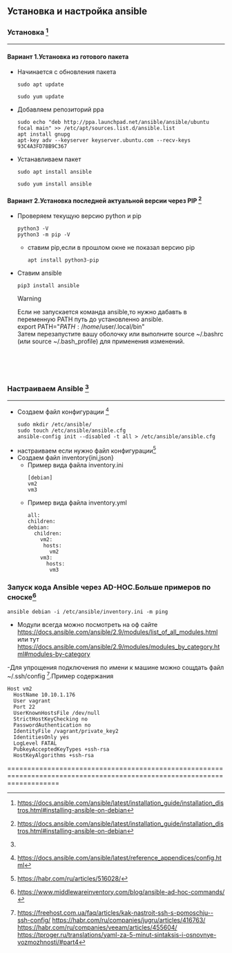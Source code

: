 ## Установка и настройка ansible

### Установка [^1]
-------------------------- 
#### Вариант 1.Установка из готового пакета
- Начинается с обновления пакета
  ```
  sudo apt update
  ```
  ```
  sudo yum update
  ```
- Добавляем репозиторий ppa
  ```
  sudo echo "deb http://ppa.launchpad.net/ansible/ansible/ubuntu focal main" >> /etc/apt/sources.list.d/ansible.list
  apt install gnupg
  apt-key adv --keyserver keyserver.ubuntu.com --recv-keys 93C4A3FD7BB9C367
  ```
- Устанавливаем пакет
  ```
  sudo apt install ansible
  ```
  ```
  sudo yum install ansible
  ```
#### Вариант 2.Установка последней актуальной версии через PIP [^2]

- Проверяем текущую версию python и pip
  ```
  python3 -V
  python3 -m pip -V
  ```
  - ставим pip,если в прошлом окне не показал версию pip
    ```
    apt install python3-pip    
    ```
- Ставим ansible 
  ```
  pip3 install ansible
  ```
  >[!WARNING]  
  > Если не запускается команда ansible,то нужно дабавть в переменную PATH путь до установленно ansible.  
  >export PATH="$PATH:/home/$user/.local/bin"  
  >Затем перезапустите вашу оболочку или выполните source ~/.bashrc (или source ~/.bash_profile) для применения изменений.

<br>
<br>
<br>

### Настраиваем Ansible [^3]
---------------------------------------------------- 


- Создаем файл конфигурации [^4]
  ```
  sudo mkdir /etc/ansible/
  sudo touch /etc/ansible/ansible.cfg
  ansible-config init --disabled -t all > /etc/ansible/ansible.cfg
  ```
- настраиваем если нужно файл конфигурации[^5]
- Создаем файл inventory{ini,json}
  - Пример вида файла inventory.ini 	
	```
	[debian]
	vm2
	vm3
	```
  - Пример вида файла inventory.yml
	```
	all:
    children:
    debian:
      children:
        vm2:
         hosts:
           vm2
        vm3:
          hosts:
           vm3
	```

### Запуск кода Ansible через AD-HOC.Больше примеров по сноске[^6]

 ```
 ansible debian -i /etc/ansible/inventory.ini -m ping
 ```  
 
- Модули всегда можно посмотреть на оф сайте https://docs.ansible.com/ansible/2.9/modules/list_of_all_modules.html  
	  или тут https://docs.ansible.com/ansible/2.9/modules/modules_by_category.html#modules-by-category

-Для упрощения подключения по имени к машине можно сощдать файл ~/.ssh/config [^7].Пример содержания

```
Host vm2
  HostName 10.10.1.176
  User vagrant
  Port 22
  UserKnownHostsFile /dev/null
  StrictHostKeyChecking no
  PasswordAuthentication no
  IdentityFile /vagrant/private_key2
  IdentitiesOnly yes
  LogLevel FATAL
  PubkeyAcceptedKeyTypes +ssh-rsa
  HostKeyAlgorithms +ssh-rsa
```



=========================================================================================================================
[^1]: https://docs.ansible.com/ansible/latest/installation_guide/installation_distros.html#installing-ansible-on-debian
[^2]: https://docs.ansible.com/ansible/latest/installation_guide/installation_distros.html#installing-ansible-on-debian
[^3]: 
[^4]: https://docs.ansible.com/ansible/latest/reference_appendices/config.html  
[^5]: https://habr.com/ru/articles/516028/  
[^6]: https://www.middlewareinventory.com/blog/ansible-ad-hoc-commands/
[^7]: https://freehost.com.ua/faq/articles/kak-nastroit-ssh-s-pomoschju--ssh-config/
https://habr.com/ru/companies/jugru/articles/416763/  
https://habr.com/ru/companies/veeam/articles/455604/  
https://tproger.ru/translations/yaml-za-5-minut-sintaksis-i-osnovnye-vozmozhnosti/#part4  
